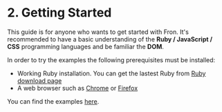 # 2. Getting Started
This guide is for anyone who wants to get started with Fron. It's recommended to have a basic understanding of the **Ruby / JavaScript / CSS** programming languages and be familiar the **DOM**.

In order to try the examples the following prerequisites must be installed:
* Working Ruby installation. You can get the lastest Ruby from [Ruby download page](https://www.ruby-lang.org/en/downloads/)
* A web browser such as [Chrome](https://www.mozilla.org/en-US/firefox/new/) or [Firefox](http://www.google.com/chrome/)

You can find the examples [here]().
